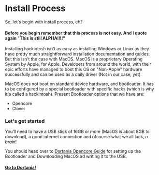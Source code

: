 # Install Process

So, let's begin with install process, eh?

#### Before you begin remember that this process is not easy. And I quote again "This is still ALPHA!!!!"

Installing hackintosh isn't as easy as installing Windows or Linux as they have pretty much straightforward installation documentation and guides. But this isn't the case with MacOS. MacOS is a proprietary Operating System by Apple, for Apple. Developers from around the world, with their epic efforts have managed to boot this OS on "Non-Apple" hardware successfully and can be used as a daily driver \(Not in our case, yet\).

MacOS does not boot on standard device hardware, and bootloader. It has to be configured by a special bootloader with specific hacks \(which is why it's called a hackintosh\). Present Bootloader options that we have are:

* Opencore
* Clover

### Let's get started

You'll need to have a USB stick of 16GB or more \(MacOS is about 8GB to download\), a good internet connection and ofcourse what we all lack, _a brain_!

You should head over to [Dortania Opencore Guide](https://dortania.github.io/OpenCore-Install-Guide/) for setting up the Bootloader and Downloading MacOS ad writing it to the USB.

#### [Go to Dortania!](https://dortania.github.io/OpenCore-Install-Guide/)


